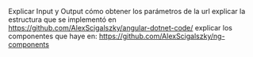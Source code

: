 Explicar Input y Output
cómo obtener los parámetros de la url
explicar la estructura que se implementó en https://github.com/AlexScigalszky/angular-dotnet-code/
explicar los componentes que haye en: https://github.com/AlexScigalszky/ng-components